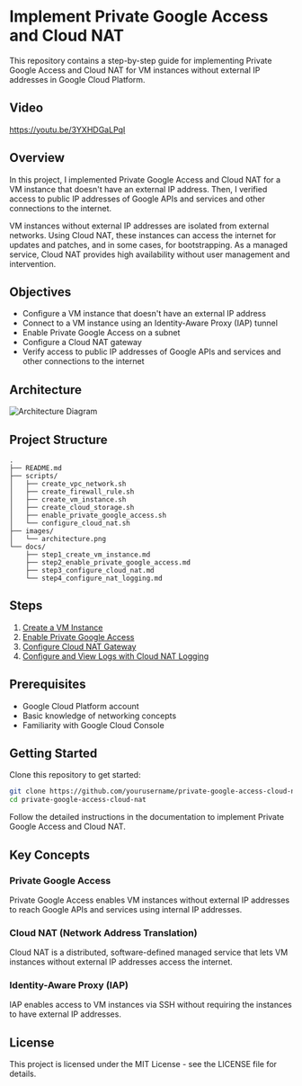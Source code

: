 # Implement Private Google Access and Cloud NAT

This repository contains a step-by-step guide for implementing Private Google Access and Cloud NAT for VM instances without external IP addresses in Google Cloud Platform.

## Video

https://youtu.be/3YXHDGaLPqI

## Overview

In this project, I implemented Private Google Access and Cloud NAT for a VM instance that doesn't have an external IP address. Then, I verified access to public IP addresses of Google APIs and services and other connections to the internet.

VM instances without external IP addresses are isolated from external networks. Using Cloud NAT, these instances can access the internet for updates and patches, and in some cases, for bootstrapping. As a managed service, Cloud NAT provides high availability without user management and intervention.

## Objectives

- Configure a VM instance that doesn't have an external IP address
- Connect to a VM instance using an Identity-Aware Proxy (IAP) tunnel
- Enable Private Google Access on a subnet
- Configure a Cloud NAT gateway
- Verify access to public IP addresses of Google APIs and services and other connections to the internet

## Architecture

![Architecture Diagram](images/architecture.png)

## Project Structure

```
.
├── README.md
├── scripts/
│   ├── create_vpc_network.sh
│   ├── create_firewall_rule.sh
│   ├── create_vm_instance.sh
│   ├── create_cloud_storage.sh
│   ├── enable_private_google_access.sh
│   └── configure_cloud_nat.sh
├── images/
│   └── architecture.png
└── docs/
    ├── step1_create_vm_instance.md
    ├── step2_enable_private_google_access.md
    ├── step3_configure_cloud_nat.md
    └── step4_configure_nat_logging.md
```

## Steps

1. [Create a VM Instance](docs/step1_create_vm_instance.md)
2. [Enable Private Google Access](docs/step2_enable_private_google_access.md)
3. [Configure Cloud NAT Gateway](docs/step3_configure_cloud_nat.md)
4. [Configure and View Logs with Cloud NAT Logging](docs/step4_configure_nat_logging.md)

## Prerequisites

- Google Cloud Platform account
- Basic knowledge of networking concepts
- Familiarity with Google Cloud Console

## Getting Started

Clone this repository to get started:

```bash
git clone https://github.com/yourusername/private-google-access-cloud-nat.git
cd private-google-access-cloud-nat
```

Follow the detailed instructions in the documentation to implement Private Google Access and Cloud NAT.

## Key Concepts

### Private Google Access

Private Google Access enables VM instances without external IP addresses to reach Google APIs and services using internal IP addresses.

### Cloud NAT (Network Address Translation)

Cloud NAT is a distributed, software-defined managed service that lets VM instances without external IP addresses access the internet.

### Identity-Aware Proxy (IAP)

IAP enables access to VM instances via SSH without requiring the instances to have external IP addresses.

## License

This project is licensed under the MIT License - see the LICENSE file for details.
